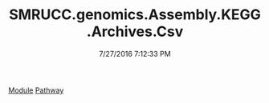 ﻿---
title: SMRUCC.genomics.Assembly.KEGG.Archives.Csv
date: 7/27/2016 7:12:33 PM
---

[Module](T-SMRUCC.genomics.Assembly.KEGG.Archives.Csv.Module.html)
[Pathway](T-SMRUCC.genomics.Assembly.KEGG.Archives.Csv.Pathway.html)
